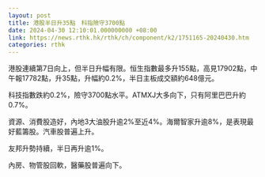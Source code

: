 ```yaml
---
layout: post
title: 港股半日升35點　科指險守3700點
date: 2024-04-30 12:10:01.000000000 +08:00
link: https://news.rthk.hk/rthk/ch/component/k2/1751165-20240430.htm
categories: rthk
---
```


港股連續第7日向上，但半日升幅有限。恒生指數最多升155點，高見17902點，中午報17782點，升35點，升幅約0.2%，半日主板成交額約648億元。

科技指數跌約0.2%，險守3700點水平。ATMXJ大多向下，只有阿里巴巴升約0.7%。

資源、消費股造好，內地3大油股升逾2%至近4%。海爾智家升逾8%，是表現最好藍籌股。汽車股普遍上升。

友邦升勢持續，半日再升逾1%。

內房、物管股回軟，醫藥股普遍向下。
